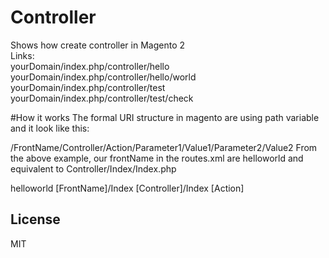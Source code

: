 # Controller
Shows how create controller in Magento 2  
Links:  
yourDomain/index.php/controller/hello  
yourDomain/index.php/controller/hello/world  
yourDomain/index.php/controller/test  
yourDomain/index.php/controller/test/check

#How it works
The formal URI structure in magento are using path variable and it look like this:

/FrontName/Controller/Action/Parameter1/Value1/Parameter2/Value2
From the above example, our frontName in the routes.xml are helloworld and equivalent to Controller/Index/Index.php

helloworld [FrontName]/Index [Controller]/Index [Action] 

License
----
MIT
